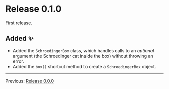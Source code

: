 # Release 0.1.0

First release.

## Added :sparkles:

- Added the `SchroedingerBox` class, which handles calls to an _optional_ argument (the Schroedinger cat inside the box) without throwing an error.
- Added the `box()` shortcut method to create a `SchroedingerBox` object.

---

Previous: [Release 0.0.0](CHANGELOG-0.0.0.md)
